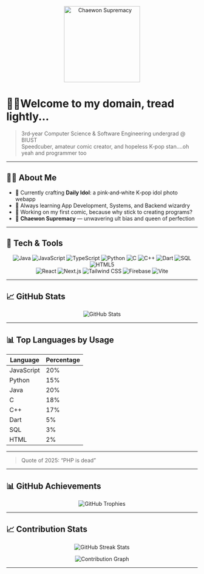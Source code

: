 <p align="center">
  <img src="https://i.pinimg.com/236x/c6/7b/de/c67bde53c0efb27a07a98a149bb154e5.jpg" alt="Chaewon Supremacy" width="200"/>
</p>

# 🏴‍☠️Welcome to my domain, tread lightly...

> 3rd‑year Computer Science & Software Engineering undergrad @ BIUST  
> Speedcuber, amateur comic creator, and hopeless K‑pop stan....oh yeah and programmer too

---

## 🧑‍💻 About Me
- 🔭 Currently crafting **Daily Idol**: a pink‑and‑white K‑pop idol photo webapp  
- 🌱 Always learning App Development, Systems, and Backend wizardry  
- 🎨 Working on my first comic, because why stick to creating programs?  
- 💖 **Chaewon Supremacy** — unwavering ult bias and queen of perfection  

---

## 🔧 Tech & Tools

<p align="center">
  <img alt="Java" src="https://img.shields.io/badge/Java-ED8B00?logo=java&logoColor=white"/>
  <img alt="JavaScript" src="https://img.shields.io/badge/JavaScript-F7DF1E?logo=javascript&logoColor=black"/>
  <img alt="TypeScript" src="https://img.shields.io/badge/TypeScript-3178C6?logo=typescript&logoColor=white"/>
  <img alt="Python" src="https://img.shields.io/badge/Python-3776AB?logo=python&logoColor=white"/>
  <img alt="C" src="https://img.shields.io/badge/C-00599C?logo=c&logoColor=white"/>
  <img alt="C++" src="https://img.shields.io/badge/C++-00599C?logo=c%2B%2B&logoColor=white"/>
  <img alt="Dart" src="https://img.shields.io/badge/Dart-0175C2?logo=dart&logoColor=white"/>
  <img alt="SQL" src="https://img.shields.io/badge/SQL-4479A1?logo=mysql&logoColor=white"/>
  <img alt="HTML5" src="https://img.shields.io/badge/HTML5-E34F26?logo=html5&logoColor=white"/>
  <br/>
  <img alt="React" src="https://img.shields.io/badge/React-61DAFB?logo=react&logoColor=black"/>
  <img alt="Next.js" src="https://img.shields.io/badge/Next.js-000000?logo=next.js&logoColor=white"/>
  <img alt="Tailwind CSS" src="https://img.shields.io/badge/Tailwind_CSS-06B6D4?logo=tailwind-css&logoColor=white"/>
  <img alt="Firebase" src="https://img.shields.io/badge/Firebase-FFCA28?logo=firebase&logoColor=black"/>
  <img alt="Vite" src="https://img.shields.io/badge/Vite-646CFF?logo=vite&logoColor=white"/>
</p>

---

## 📈 GitHub Stats

<p align="center">
  <img src="https://github-readme-stats.vercel.app/api?username=darkoverlord31&show_icons=true&theme=tokyonight" alt="GitHub Stats" />
</p>

---

## 📊 Top Languages by Usage

| Language      | Percentage |
| ------------- | ---------- |
| JavaScript    | 20%        |
| Python        | 15%        |
| Java          | 20%        |
| C             | 18%        |
| C++           | 17%        |
| Dart          | 5%         |
| SQL           | 3%         |
| HTML          | 2%         |

---

> Quote of 2025: “PHP is dead”  
---

## 📊 GitHub Achievements

<p align="center">
  <img src="https://github-profile-trophy.vercel.app/?username=darkoverlord31&theme=tokyonight" alt="GitHub Trophies" />
</p>

---

## 📈 Contribution Stats

<p align="center">
  <!-- Current streak & longest streak -->
  <img src="https://github-readme-streak-stats.herokuapp.com/?user=darkoverlord31&theme=tokyonight&hide_border=true" alt="GitHub Streak Stats" />
</p>

<p align="center">
  <!-- Contribution calendar graph -->
  <p align="center">
  <img src="https://github-readme-activity-graph.vercel.app/graph?username=darkoverlord31&theme=react-dark&width=900&height=200&hide_border=true" alt="Contribution Graph" />
</p>

---



<!--
**darkoverlord31/darkoverlord31** is a ✨ _special_ ✨ repository because its `README.md` (this file) appears on your GitHub profile.

Here are some ideas to get you started:

- 🔭 I’m currently working on ...
- 🌱 I’m currently learning ...
- 👯 I’m looking to collaborate on ...
- 🤔 I’m looking for help with ...
- 💬 Ask me about ...
- 📫 How to reach me: ...
- 😄 Pronouns: ...
- ⚡ Fun fact: ...
-->

